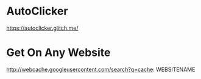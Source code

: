# AutoClicker

https://autoclicker.glitch.me/

# Get On Any Website

http://webcache.googleusercontent.com/search?q=cache: WEBSITENAME
